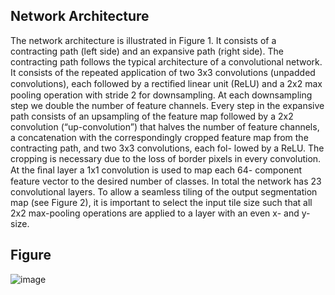 ## Network   Architecture
The network architecture is illustrated in Figure 1. It consists of a contracting 
path (left side) and an expansive path (right side). The contracting path follows 
the typical architecture of a convolutional network. It consists of the repeated 
application of two 3x3 convolutions (unpadded convolutions), each followed by 
a rectiﬁed linear unit (ReLU) and a 2x2 max pooling operation with stride 2 
for downsampling. At each downsampling step we double the number of feature 
channels. Every step in the expansive path consists of an upsampling of the 
feature map followed by a 2x2 convolution (“up-convolution”) that halves the 
number of feature channels, a concatenation with the correspondingly cropped 
feature map from the contracting path, and two 3x3 convolutions, each fol- 
lowed by a ReLU. The cropping is necessary due to the loss of border pixels in 
every convolution. At the ﬁnal layer a 1x1 convolution is used to map each 64- 
component feature vector to the desired number of classes. In total the network 
has 23 convolutional layers.
To allow a seamless tiling of the output segmentation map (see Figure 2), it 
is important to select the input tile size such that all 2x2 max-pooling operations 
are applied to a layer with an even x- and y-size.

## Figure
![image](https://user-images.githubusercontent.com/76823502/187488238-d03598bb-342f-465b-b024-be759cff9827.png)

